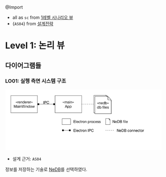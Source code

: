 @Import
* all as `sc` from [1레벨 시나리오 뷰](./arch.views.1.scenario.md)
* {`AS04`} from [설계전략](./arch.strategies.md)

# Level 1: 논리 뷰
## 다이어그램들
### LO01: 실행 측면 시스템 구조
![LO01](../images/logical-view-lo01-2016-09-14.png)
* 설계 근거: `AS04`

정보를 저장하는 기술로 [NeDB](https://github.com/louischatriot/nedb)를 선택하였다.
